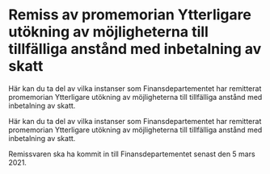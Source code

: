 # Remiss av promemorian Ytterligare utökning av möjligheterna till tillfälliga anstånd med inbetalning av skatt

Här kan du ta del av vilka instanser som Finansdepartementet har remitterat promemorian Ytterligare utökning av möjligheterna till tillfälliga anstånd med inbetalning av skatt.

Här kan du ta del av vilka instanser som Finansdepartementet har remitterat promemorian Ytterligare utökning av möjligheterna till tillfälliga anstånd med inbetalning av skatt.

Remissvaren ska ha kommit in till Finansdepartementet senast den 5 mars 2021.
